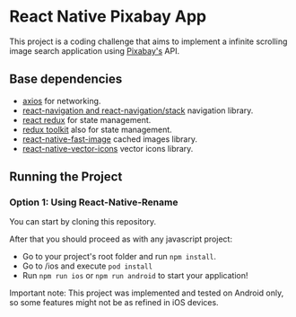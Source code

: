 # React Native Pixabay App

This project is a coding challenge that aims to implement a infinite scrolling image search application using [Pixabay's](https://github.com/axios/axios) API.

## Base dependencies

- [axios](https://github.com/axios/axios) for networking.
- [react-navigation and react-navigation/stack](https://reactnavigation.org/) navigation library.
- [react redux](https://react-redux.js.org/) for state management.
- [redux toolkit](https://redux-toolkit.js.org/) also for state management.
- [react-native-fast-image](https://github.com/DylanVann/react-native-fast-image) cached images library.
- [react-native-vector-icons](https://github.com/oblador/react-native-vector-icons) vector icons library.

## Running the Project

### Option 1: Using React-Native-Rename

You can start by cloning this repository.

After that you should proceed as with any javascript project:

- Go to your project's root folder and run `npm install`.
- Go to /ios and execute `pod install`
- Run `npm run ios` or `npm run android` to start your application!

Important note: This project was implemented and tested on Android only, so some features might not be as refined in iOS devices.
